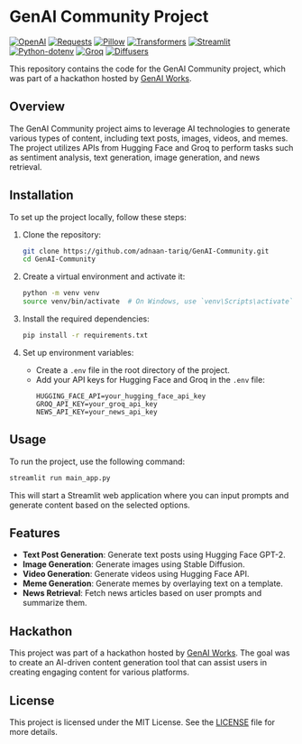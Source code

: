 # GenAI Community Project

[![OpenAI](https://img.shields.io/badge/OpenAI-v4-blue)](https://openai.com/)
[![Requests](https://img.shields.io/badge/Requests-2.31.0-brightgreen)](https://pypi.org/project/requests/)
[![Pillow](https://img.shields.io/badge/Pillow-9.3.0-orange)](https://pypi.org/project/Pillow/)
[![Transformers](https://img.shields.io/badge/Transformers-4.33.0-blueviolet)](https://huggingface.co/transformers/)
[![Streamlit](https://img.shields.io/badge/Streamlit-1.25.0-red)](https://streamlit.io/)
[![Python-dotenv](https://img.shields.io/badge/python--dotenv-1.0.0-yellowgreen)](https://pypi.org/project/python-dotenv/)
[![Groq](https://img.shields.io/badge/Groq-AI-yellow)](https://groq.com/)
[![Diffusers](https://img.shields.io/badge/Diffusers-1.14.0-lightblue)](https://huggingface.co/docs/diffusers/)

This repository contains the code for the GenAI Community project, which was part of a hackathon hosted by [GenAI Works](https://genai.works/hackathon).


## Overview

The GenAI Community project aims to leverage AI technologies to generate various types of content, including text posts, images, videos, and memes. The project utilizes APIs from Hugging Face and Groq to perform tasks such as sentiment analysis, text generation, image generation, and news retrieval.

## Installation

To set up the project locally, follow these steps:

1. Clone the repository:
   ```bash
   git clone https://github.com/adnaan-tariq/GenAI-Community.git
   cd GenAI-Community
   ```

2. Create a virtual environment and activate it:
   ```bash
   python -m venv venv
   source venv/bin/activate  # On Windows, use `venv\Scripts\activate`
   ```

3. Install the required dependencies:
   ```bash
   pip install -r requirements.txt
   ```

4. Set up environment variables:
   - Create a `.env` file in the root directory of the project.
   - Add your API keys for Hugging Face and Groq in the `.env` file:
     ```
     HUGGING_FACE_API=your_hugging_face_api_key
     GROQ_API_KEY=your_groq_api_key
     NEWS_API_KEY=your_news_api_key
     ```

## Usage

To run the project, use the following command:
```bash
streamlit run main_app.py
```

This will start a Streamlit web application where you can input prompts and generate content based on the selected options.

## Features

- **Text Post Generation**: Generate text posts using Hugging Face GPT-2.
- **Image Generation**: Generate images using Stable Diffusion.
- **Video Generation**: Generate videos using Hugging Face API.
- **Meme Generation**: Generate memes by overlaying text on a template.
- **News Retrieval**: Fetch news articles based on user prompts and summarize them.

## Hackathon

This project was part of a hackathon hosted by [GenAI Works](https://genai.works/hackathon). The goal was to create an AI-driven content generation tool that can assist users in creating engaging content for various platforms.

## License

This project is licensed under the MIT License. See the [LICENSE](LICENSE) file for more details.

